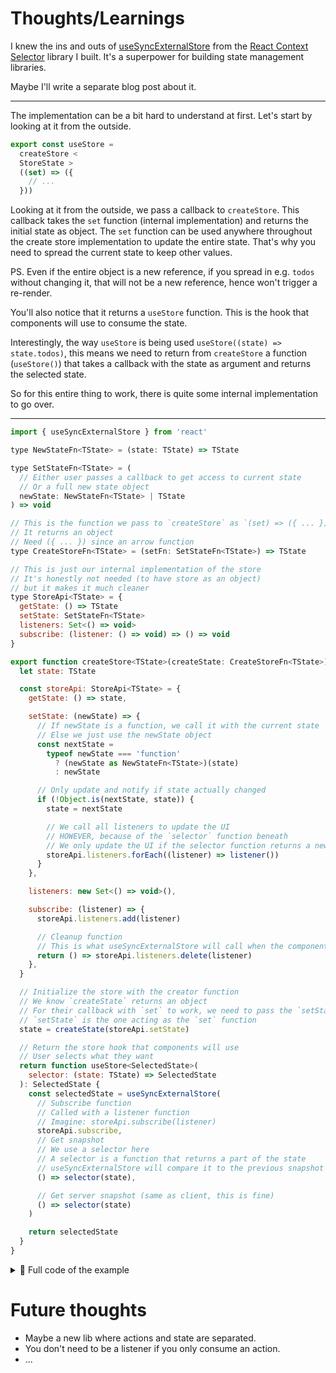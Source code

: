# Thoughts/Learnings

I knew the ins and outs of [useSyncExternalStore](https://react.dev/reference/react/useSyncExternalStore) from the [React Context Selector](https://github.com/tigerabrodi/react-context-selectors) library I built. It's a superpower for building state management libraries.

Maybe I'll write a separate blog post about it.

---

The implementation can be a bit hard to understand at first. Let's start by looking at it from the outside.

```js
export const useStore =
  createStore <
  StoreState >
  ((set) => ({
    // ...
  }))
```

Looking at it from the outside, we pass a callback to `createStore`. This callback takes the `set` function (internal implementation) and returns the initial state as object. The `set` function can be used anywhere throughout the create store implementation to update the entire state. That's why you need to spread the current state to keep other values.

PS. Even if the entire object is a new reference, if you spread in e.g. `todos` without changing it, that will not be a new reference, hence won't trigger a re-render.

You'll also notice that it returns a `useStore` function. This is the hook that components will use to consume the state.

Interestingly, the way `useStore` is being used `useStore((state) => state.todos)`, this means we need to return from `createStore` a function (`useStore()`) that takes a callback with the state as argument and returns the selected state.

So for this entire thing to work, there is quite some internal implementation to go over.

---

```js
import { useSyncExternalStore } from 'react'

type NewStateFn<TState> = (state: TState) => TState

type SetStateFn<TState> = (
  // Either user passes a callback to get access to current state
  // Or a full new state object
  newState: NewStateFn<TState> | TState
) => void

// This is the function we pass to `createStore` as `(set) => ({ ... })`
// It returns an object
// Need ({ ... }) since an arrow function
type CreateStoreFn<TState> = (setFn: SetStateFn<TState>) => TState

// This is just our internal implementation of the store
// It's honestly not needed (to have store as an object)
// but it makes it much cleaner
type StoreApi<TState> = {
  getState: () => TState
  setState: SetStateFn<TState>
  listeners: Set<() => void>
  subscribe: (listener: () => void) => () => void
}

export function createStore<TState>(createState: CreateStoreFn<TState>) {
  let state: TState

  const storeApi: StoreApi<TState> = {
    getState: () => state,

    setState: (newState) => {
      // If newState is a function, we call it with the current state
      // Else we just use the newState object
      const nextState =
        typeof newState === 'function'
          ? (newState as NewStateFn<TState>)(state)
          : newState

      // Only update and notify if state actually changed
      if (!Object.is(nextState, state)) {
        state = nextState

        // We call all listeners to update the UI
        // HOWEVER, because of the `selector` function beneath
        // We only update the UI if the selector function returns a new value (when it compares to the previous snapshot)
        storeApi.listeners.forEach((listener) => listener())
      }
    },

    listeners: new Set<() => void>(),

    subscribe: (listener) => {
      storeApi.listeners.add(listener)

      // Cleanup function
      // This is what useSyncExternalStore will call when the component unmounts
      return () => storeApi.listeners.delete(listener)
    },
  }

  // Initialize the store with the creator function
  // We know `createState` returns an object
  // For their callback with `set` to work, we need to pass the `setState` function
  // `setState` is the one acting as the `set` function
  state = createState(storeApi.setState)

  // Return the store hook that components will use
  // User selects what they want
  return function useStore<SelectedState>(
    selector: (state: TState) => SelectedState
  ): SelectedState {
    const selectedState = useSyncExternalStore(
      // Subscribe function
      // Called with a listener function
      // Imagine: storeApi.subscribe(listener)
      storeApi.subscribe,
      // Get snapshot
      // We use a selector here
      // A selector is a function that returns a part of the state
      // useSyncExternalStore will compare it to the previous snapshot (which used the same selector)
      () => selector(state),

      // Get server snapshot (same as client, this is fine)
      () => selector(state)
    )

    return selectedState
  }
}
```

<details>
  <summary>🍿 Full code of the example</summary>

---

```js
import { createStore } from './create'

type Todo = {
  id: number
  text: string
  completed: boolean
}

type StoreState = {
  todos: Array<Todo>
  count: number
  addTodo: () => void
  toggleTodo: (id: number) => void
  increment: () => void
}

export const useStore = createStore<StoreState>((set) => ({
  todos: [],
  count: 0,
  addTodo: () =>
    set((state) => ({
      ...state,
      todos: [
        ...state.todos,
        {
          id: Date.now(),
          text: `Todo ${state.todos.length + 1}`,
          completed: false,
        },
      ],
    })),
  toggleTodo: (id) =>
    set((state) => ({
      ...state,
      todos: state.todos.map((todo) =>
        todo.id === id ? { ...todo, completed: !todo.completed } : todo
      ),
    })),
  increment: () =>
    set((state) => ({
      ...state,
      count: state.count + 1,
    })),
}))

```

</details>

# Future thoughts

- Maybe a new lib where actions and state are separated.
- You don't need to be a listener if you only consume an action.
- ...
